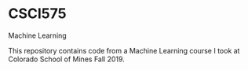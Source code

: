 # CSCI575
Machine Learning

This repository contains code from a Machine Learning course I took at Colorado School of Mines Fall 2019.
